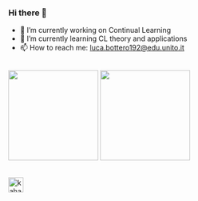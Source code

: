 ### Hi there 👋


- 🔭 I’m currently working on Continual Learning
- 🌱 I’m currently learning CL theory and applications
- 📫 How to reach me: luca.bottero192@edu.unito.it

\
<img height="180em" src="https://github-readme-stats-eight-theta.vercel.app/api?username=luca-bottero&show_icons=true&include_all_commits=true&count_private=true&theme=radical"/> 
<img height="180em" src="https://github-readme-stats-eight-theta.vercel.app/api/top-langs/?username=luca-bottero&layout=compact&langs_count=8&count_private=true&theme=radical"/>

\
<a href="https://www.linkedin.com/in/luca-bottero-physics/">
  <img align="left" alt="kahanikaar's LinkdeIn" width="30px" src="https://img.icons8.com/color/48/000000/linkedin-circled--v5.png"/>
</a>

